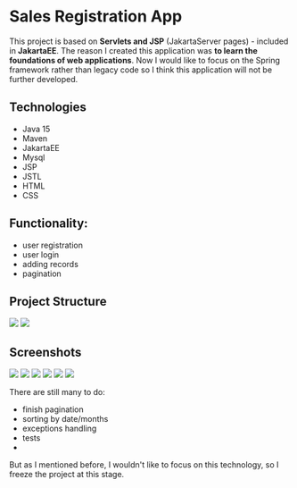 # Sales Registration App

This project is based on **Servlets and JSP** (JakartaServer pages) - included in **JakartaEE**.
The reason I created this application was **to learn the foundations of web applications**.
Now I would like to focus on the Spring framework rather than legacy code so I think this application will not be further developed.

## Technologies
* Java 15
* Maven
* JakartaEE
* Mysql
* JSP
* JSTL
* HTML
* CSS



## Functionality:
* user registration
* user login
* adding records
* pagination

## Project Structure
![](readme-images/project-structure0.png)
![](readme-images/project-structure1.png)

## Screenshots
![](readme-images/sl-page0.png)
![](readme-images/sl-page1.png)
![](readme-images/sl-page2.png)
![](readme-images/sl-page3.png)
![](readme-images/sl-page4.png)
![](readme-images/sl-page5.png)

There are still many to do:
* finish pagination 
* sorting by date/months
* exceptions handling
* tests
* 
But as I mentioned before, I wouldn't like to focus on this technology, so I freeze the project at this stage.  